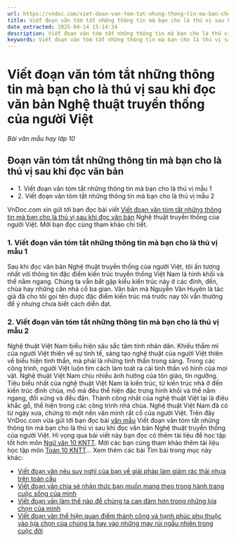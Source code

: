 ```yaml
---
url: https://vndoc.com/viet-doan-van-tom-tat-nhung-thong-tin-ma-ban-cho-la-thu-vi-sau-khi-doc-van-ban-286968
title: Viết đoạn văn tóm tắt những thông tin mà bạn cho là thú vị sau khi đọc văn bản Nghệ thuật truyền thống của người Việt - Bài văn mẫu hay lớp 10 - VnDoc.com
date_extracted: 2025-04-14 15:14:34
description: Viết đoạn văn tóm tắt những thông tin mà bạn cho là thú vị sau khi đọc văn bản Nghệ thuật truyền thống của người Việt được VnDoc.com tổng hợp và xin gửi tới bạn đọc cùng tham khảo.
keywords: Viết đoạn văn tóm tắt những thông tin mà bạn cho là thú vị sau khi đọc văn bản Nghệ thuật truyền thống của người Việt,đoạn văn tóm tắt những thông tin mà bạn cho là thú vị sau khi đọc văn bản,văn 10,văn mẫu lớp 10 KNTT,ngữ văn 10 KNTT,ngữ văn 10,văn mẫu 10
---
```


# Viết đoạn văn tóm tắt những thông tin mà bạn cho là thú vị sau khi đọc văn bản Nghệ thuật truyền thống của người Việt
 _Bài văn mẫu hay lớp 10_
## Đoạn văn tóm tắt những thông tin mà bạn cho là thú vị sau khi đọc văn bản
  * 1\. Viết đoạn văn tóm tắt những thông tin mà bạn cho là thú vị mẫu 1
  * 2\. Viết đoạn văn tóm tắt những thông tin mà bạn cho là thú vị mẫu 2

VnDoc.com xin gửi tới bạn đọc bài viết [Viết đoạn văn tóm tắt những thông tin mà bạn cho là thú vị sau khi đọc văn bản](<https://vndoc.com/viet-doan-van-tom-tat-nhung-thong-tin-ma-ban-cho-la-thu-vi-sau-khi-doc-van-ban-286968>) Nghệ thuật truyền thống của người Việt. Mời bạn đọc cùng tham khảo chi tiết.
### 1\. Viết đoạn văn tóm tắt những thông tin mà bạn cho là thú vị mẫu 1
Sau khi đọc văn bản Nghệ thuật truyền thống của người Việt, tôi ấn tượng nhất với thông tin đặc điểm kiến trúc truyền thống Việt Nam là hình khối và thế nằm ngang. Chúng ta vẫn bắt gặp kiểu kiến trúc này ở các đình, đền, chùa hay những căn nhà cổ ba gian. Văn bản mà Nguyễn Văn Huyên là tác giả đã cho tôi gọi tên được đặc điểm kiến trúc mà trước nay tôi vẫn thường để ý nhưng chưa biết cách diễn đạt.
### 2\. Viết đoạn văn tóm tắt những thông tin mà bạn cho là thú vị mẫu 2
Nghệ thuật Việt Nam biểu hiện sâu sắc tâm tính nhân dân. Khiếu thẩm mĩ của người Việt thiên về sự tinh tế, sáng tạo nghệ thuật của người Việt thiên về biểu hiện tinh thần, mà phải là những tinh thần trong sáng. Trong các công trình, người Việt luôn tìm cách làm toát ra cái tinh thần vô hình của mọi vật. Nghệ thuật Việt Nam chịu nhiều ảnh hưởng của tôn giáo, tín ngưỡng. Tiêu biểu nhất của nghệ thuật Việt Nam là kiến trúc, từ kiến trúc nhà ở đến kiến trúc đình chùa, mồ mả đều thể hiện đặc trưng hình khối và thể nằm ngang, đối xứng và đều đặn. Thành công nhất của nghệ thuật Việt lại là điêu khắc gỗ, thể hiện trong các công trình nhà chùa. Nghệ thuật Việt Nam đã có từ ngày xưa, chứng tỏ một nền văn minh rất cổ của người Việt.
Trên đây VnDoc.com vừa gửi tới bạn đọc bài [văn mẫu](<https://vndoc.com/van-mau-lop10>) Viết đoạn văn tóm tắt những thông tin mà bạn cho là thú vị sau khi đọc văn bản Nghệ thuật truyền thống của người Việt. Hi vọng qua bài viết này bạn đọc có thêm tài liệu để học tập tốt hơn môn [Ngữ văn 10 KNTT](<https://vndoc.com/ngu-van-10-ket-noi-tri-thuc-tap2>). Mời các bạn cùng tham khảo thêm tài liệu học tập môn [Toán 10 KNTT](<https://vndoc.com/toan-10-ket-noi-tri-thuc-tap2>)...
Xem thêm các bài Tìm bài trong mục này khác:
  * [Viết đoạn văn nêu suy nghĩ của bạn về giải pháp làm giảm rác thải nhựa trên toàn cầu](</viet-doan-van-neu-suy-nghi-cua-ban-ve-giai-phap-lam-giam-rac-thai-nhua-tren-toan-cau-286970>)
  * [Viết đoạn văn chia sẻ nhận thức bạn muốn mang theo trong hành trang cuộc sống của mình](</viet-doan-van-chia-se-nhan-thuc-ban-muon-mang-theo-trong-hanh-trang-cuoc-song-cua-minh-286971>)
  * [Viết đoạn văn làm thế nào để chúng ta can đảm hơn trong những lựa chọn của mình](</viet-doan-van-lam-the-nao-de-chung-ta-can-dam-hon-trong-nhung-lua-chon-cua-minh-286972>)
  * [Viết đoạn văn thể hiện quan điểm thành công và hạnh phúc phụ thuộc vào lựa chọn của chúng ta hay vào những may rủi ngẫu nhiên trong cuộc đời](</viet-doan-van-the-hien-quan-diem-thanh-cong-va-hanh-phuc-286973>)

